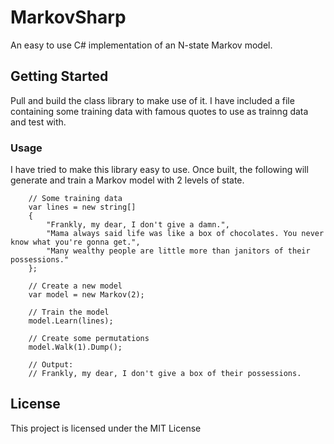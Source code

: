 # MarkovSharp

An easy to use C# implementation of an N-state Markov model.

## Getting Started

Pull and build the class library to make use of it.
I have included a file containing some training data with famous quotes to use as trainng data and test with.

### Usage

I have tried to make this library easy to use. Once built, the following will generate and train a Markov model with 2 levels of state.

```
	// Some training data
	var lines = new string[]
	{
		"Frankly, my dear, I don't give a damn.",
		"Mama always said life was like a box of chocolates. You never know what you're gonna get.",
		"Many wealthy people are little more than janitors of their possessions."
	};
	
	// Create a new model
	var model = new Markov(2);
	
	// Train the model
	model.Learn(lines);
	
	// Create some permutations
	model.Walk(1).Dump();
	
	// Output:
	// Frankly, my dear, I don't give a box of their possessions.  
```

## License

This project is licensed under the MIT License